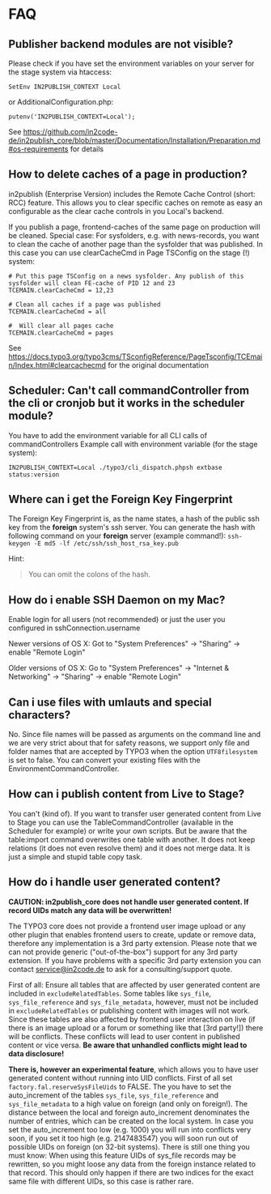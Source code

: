 FAQ
===

Publisher backend modules are not visible?
------------------------------------------

Please check if you have set the environment variables on your server for the stage system via htaccess:

```
SetEnv IN2PUBLISH_CONTEXT Local
```

or AdditionalConfiguration.php:

```
putenv('IN2PUBLISH_CONTEXT=Local');
```

See https://github.com/in2code-de/in2publish_core/blob/master/Documentation/Installation/Preparation.md#os-requirements
for details

How to delete caches of a page in production?
---------------------------------------------

in2publish (Enterprise Version) includes the Remote Cache Control (short: RCC) feature.
This allows you to clear specific caches on remote as easy an configurable as the clear cache controls in you Local's backend.

If you publish a page, frontend-caches of the same page on production will be cleaned.
Special case: For sysfolders, e.g. with news-records, you  want to clean the cache of another page than the sysfolder
that was published. In this case you can use clearCacheCmd in Page TSConfig on the stage (!) system:

    # Put this page TSConfig on a news sysfolder. Any publish of this sysfolder will clean FE-cache of PID 12 and 23
    TCEMAIN.clearCacheCmd = 12,23

    # Clean all caches if a page was published
    TCEMAIN.clearCacheCmd = all

    #  Will clear all pages cache
    TCEMAIN.clearCacheCmd = pages

See https://docs.typo3.org/typo3cms/TSconfigReference/PageTsconfig/TCEmain/Index.html#clearcachecmd for the original
documentation

Scheduler: Can't call commandController from the cli or cronjob but it works in the scheduler module?
-----------------------------------------------------------------------------------------------------

You have to add the environment variable for all CLI calls of commandControllers
Example call with environment variable (for the stage system):

    IN2PUBLISH_CONTEXT=Local ./typo3/cli_dispatch.phpsh extbase status:version

Where can i get the Foreign Key Fingerprint
-------------------------------------------

The Foreign Key Fingerprint is, as the name states, a hash of the public ssh key from the **foreign** system's ssh server.
You can generate the hash with following command on your **foreign** server (example command!): `ssh-keygen -E md5 -lf /etc/ssh/ssh_host_rsa_key.pub`

Hint:

> You can omit the colons of the hash.

How do i enable SSH Daemon on my Mac?
-------------------------------------

Enable login for all users (not recommended) or just the user you configured in sshConnection.username

Newer versions of OS X:
Got to "System Preferences" -> "Sharing" -> enable "Remote Login"

Older versions of OS X:
Go to "System Preferences" -> "Internet & Networking" -> "Sharing" -> enable "Remote Login"

Can i use files with umlauts and special characters?
-----------------------------------------------------

No.
Since file names will be passed as arguments on the command line and we are very strict about that for safety reasons, we support only file and folder names that are accepted by TYPO3 when the option `UTF8filesystem` is set to false.
You can convert your existing files with the EnvironmentCommandController.

How can i publish content from Live to Stage?
---------------------------------------------

You can't (kind of).
If you want to transfer user generated content from Live to Stage you can use the TableCommandController (available in the Scheduler for example) or write your own scripts.
But be aware that the table:import command overwrites one table with another. It does not keep relations (it does not even resolve them) and it does not merge data. It is just a simple and stupid table copy task.

How do i handle user generated content?
---------------------------------------

**CAUTION: in2publish_core does not handle user generated content. If record UIDs match any data will be overwritten!**

The TYPO3 core does not provide a frontend user image upload or any other plugin that enables frontend users to create, update or remove data, therefore any implementation is a 3rd party extension.
Please note that we can not provide generic ("out-of-the-box") support for any 3rd party extension.
If you have problems with a specific 3rd party extension you can contact [service@in2code.de](mailto:service@in2code.de) to ask for a consulting/support quote.

First of all: Ensure all tables that are affected by user generated content are included in `excludeRelatedTables`.
Some tables like `sys_file`, `sys_file_reference` and `sys_file_metadata`, however, must not be included in `excludeRelatedTables` or publishing content with images will not work.
Since these tables are also affected by frontend user interaction on live (if there is an image upload or a forum or something like that [3rd party!]) there will be conflicts.
These conflicts will lead to user content in published content or vice versa. **Be aware that unhandled conflicts might lead to data disclosure!**

**There is, however an experimental feature**, which allows you to have user generated content without running into UID conflicts.
First of all set `factory.fal.reserveSysFileUids` to FALSE. The you have to set the auto_increment of the tables `sys_file`, `sys_file_reference` and `sys_file_metadata` to a high value on foreign (and only on foreign!).
The distance between the local and foreign auto_increment denominates the number of entries, which can be created on the local system. In case you set the auto_increment too low (e.g. 1000) you will run into conflicts very soon, if you set it too high (e.g. 2147483547) you will soon run out of possible UIDs on foreign (on 32-bit systems).
There is still one thing you must know: When using this feature UIDs of sys_file records may be rewritten, so you might loose any data from the foreign instance related to that record.
This should only happen if there are two indices for the exact same file with different UIDs, so this case is rather rare.
